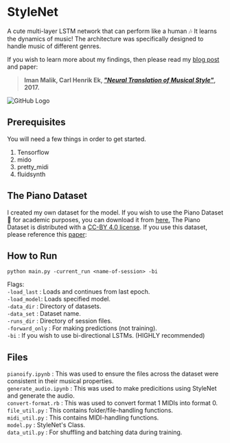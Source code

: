 # StyleNet

A cute multi-layer LSTM network that can perform like a human 🎶 It learns the dynamics of music! The architecture was specifically designed to handle music of different genres.

If you wish to learn more about my findings, then please read my [blog post](http://imanmalik.com/cs/2017/06/05/neural-style.html) and paper:

> **Iman Malik, Carl Henrik Ek, [*"Neural Translation of Musical Style"*](https://arxiv.org/abs/1708.03535), 2017.**

![GitHub Logo](http://imanmalik.com/assets/img/stylenet.png)



## Prerequisites
You will need a few things in order to get started. 

1. Tensorflow
2. mido
3. pretty_midi
4. fluidsynth

## The Piano Dataset
I created my own dataset for the model. If you wish to use the Piano Dataset 🎹 for academic purposes, you can download it from [here.](http://imanmalik.com/assets/dataset/TPD.zip) The Piano Dataset is distributed with a [CC-BY 4.0 license](https://creativecommons.org/licenses/by/4.0/). If you use this dataset, please reference this [paper](https://arxiv.org/abs/1708.03535):

  

## How to Run
``` python main.py -current_run <name-of-session> -bi ```

Flags:  
`-load_last` : Loads and continues from last epoch.  
`-load_model`: Loads specified model.  
`-data_dir` : Directory of datasets.  
`-data_set` : Dataset name.  
`-runs_dir` : Directory of session files.  
`-forward_only` : For making predictions (not training).  
`-bi` : If you wish to use bi-directional LSTMs. (HIGHLY recommended)

## Files
`pianoify.ipynb` : This was used to ensure the files across the dataset were consistent in their musical properties.  
`generate_audio.ipynb` : This was used to make predicitions using StyleNet and generate the audio.  
`convert-format.rb` : This was used to convert format 1 MIDIs into format 0.  
`file_util.py` : This contains folder/file-handling functions.  
`midi_util.py` : This contains MIDI-handling functions.  
`model.py` : StyleNet's Class.  
`data_util.py` : For shuffling and batching data during training.  


